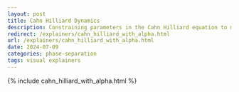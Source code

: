 ```yaml
---
layout: post
title: Cahn Hilliard Dynamics
description: Constraining parameters in the Cahn Hilliard equation to model biological condensates in mitosis.
redirect: /explainers/cahn_hilliard_with_alpha.html
url: /explainers/cahn_hilliard_with_alpha.html
date: 2024-07-09
categories: phase-separation
tags: visual explainers
---
```


<!-- Redirect to [webpage](https://smgroves.github.io/explainers/cahn_hilliard_with_alpha.html). -->

{% include cahn_hilliard_with_alpha.html %}
